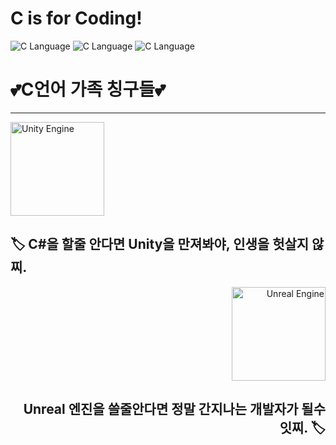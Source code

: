 # C is for Coding!

![C Language](https://ifh.cc/g/tBSCBz.png)
![C Language](https://ifh.cc/g/gPH95c.png)
![C Language](https://ifh.cc/g/HZJzyl.png)
<h1>💕C언어 가족 칭구들💕</h1>

---

<div align="left">
    <img src="https://ifh.cc/g/tl8D1C.png" alt="Unity Engine" width="150" height="150">
    <h2>🏷️ C#을 할줄 안다면 Unity을 만져봐야, 인생을 헛살지 않찌.</h2>
</div>

<div align="right">
    <img src="https://ifh.cc/g/2XJypv.png" alt="Unreal Engine" width="150" height="150">
    <h2>Unreal 엔진을 쓸줄안다면 정말 간지나는 개발자가 될수 잇찌. 🏷️</h2>
</div>
